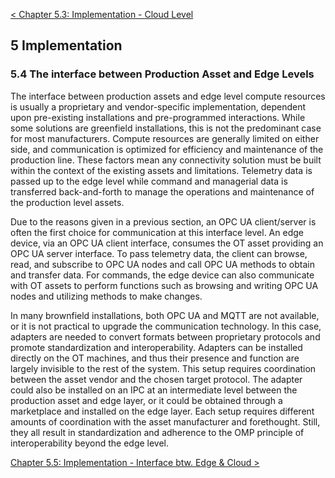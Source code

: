 [< Chapter 5.3: Implementation - Cloud Level](05c_Implementation_CloudLevel.md)

## 5 Implementation
### 5.4	The interface between Production Asset and Edge Levels
The interface between production assets and edge level compute resources is usually a proprietary and vendor-specific implementation, dependent upon pre-existing installations and pre-programmed interactions. While some solutions are greenfield installations, this is not the predominant case for most manufacturers. Compute resources are generally limited on either side, and communication is optimized for efficiency and maintenance of the production line. These factors mean any connectivity solution must be built within the context of the existing assets and limitations. Telemetry data is passed up to the edge level while command and managerial data is transferred back-and-forth to manage the operations and maintenance of the production level assets.

Due to the reasons given in a previous section, an OPC UA client/server is often the first choice for communication at this interface level. An edge device, via an OPC UA client interface, consumes the OT asset providing an OPC UA server interface. To pass telemetry data, the client can browse, read, and subscribe to OPC UA nodes and call OPC UA methods to obtain and transfer data. For commands, the edge device can also communicate with OT assets to perform functions such as browsing and writing OPC UA nodes and utilizing methods to make changes.

In many brownfield installations, both OPC UA and MQTT are not available, or it is not practical to upgrade the communication technology. In this case, adapters are needed to convert formats between proprietary protocols and promote standardization and interoperability. Adapters can be installed directly on the OT machines, and thus their presence and function are largely invisible to the rest of the system. This setup requires coordination between the asset vendor and the chosen target protocol. The adapter could also be installed on an IPC at an intermediate level between the production asset and edge layer, or it could be obtained through a marketplace and installed on the edge layer. Each setup requires different amounts of coordination with the asset manufacturer and forethought. Still, they all result in standardization and adherence to the OMP principle of interoperability beyond the edge level.

[Chapter 5.5: Implementation - Interface btw. Edge & Cloud >](05e_Implementation_InterfaceEdgeCloud.md)
